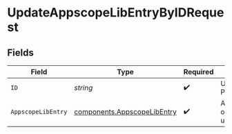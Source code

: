 # UpdateAppscopeLibEntryByIDRequest


## Fields

| Field                                                                      | Type                                                                       | Required                                                                   | Description                                                                |
| -------------------------------------------------------------------------- | -------------------------------------------------------------------------- | -------------------------------------------------------------------------- | -------------------------------------------------------------------------- |
| `ID`                                                                       | *string*                                                                   | :heavy_check_mark:                                                         | Unique ID to PATCH                                                         |
| `AppscopeLibEntry`                                                         | [components.AppscopeLibEntry](../../models/components/appscopelibentry.md) | :heavy_check_mark:                                                         | AppscopeLibEntry object to be updated                                      |